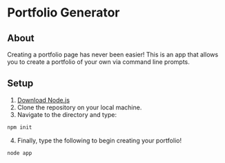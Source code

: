 # Portfolio Generator

## About
Creating a portfolio page has never been easier! This is an app that allows you to create a portfolio of your own via command line prompts.

## Setup
1. [Download Node.js](https://nodejs.org/en/)
2. Clone the repository on your local machine.
3. Navigate to the directory and type:
```bash
npm init
```
4. Finally, type the following to begin creating your portfolio!
```bash
node app
```